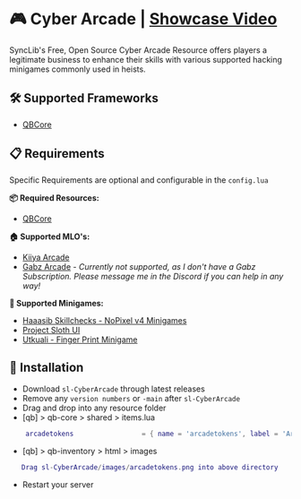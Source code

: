 
# 🎮 Cyber Arcade | [Showcase Video](https://youtu.be/pqsBLU7SiWA)

SyncLib's Free, Open Source Cyber Arcade Resource offers players a legitimate business to enhance their skills with various supported hacking minigames commonly used in heists.

## 🛠️ Supported Frameworks
- [QBCore](https://github.com/QBCore-Framework)
## 📋 Requirements

Specific Requirements are optional and configurable in the `config.lua`

**📦 Required Resources:**
- [QBCore](https://github.com/QBCore-Framework)

**🏠 Supported MLO's:**
- [Kiiya Arcade](https://www.gta5-mods.com/maps/arcade-bar-interior-mlo-fivem-sp)
- [Gabz Arcade](https://gabzv.com) - *Currently not supported, as I don't have a Gabz Subscription. Please message me in the Discord if you can help in any way!*

**🎯 Supported Minigames:**
- [Haaasib Skillchecks - NoPixel v4 Minigames](https://github.com/Haaasib/skillchecks)
- [Project Sloth UI](https://github.com/Project-Sloth/ps-ui)
- [Utkuali - Finger Print Minigame](https://github.com/Project-Sloth/ps-ui)
## 📂 Installation

- Download `sl-CyberArcade` through latest releases
- Remove any `version numbers` or `-main` after `sl-CyberArcade`
- Drag and drop into any resource folder
- [qb] > qb-core > shared > items.lua
```lua
    arcadetokens                 = { name = 'arcadetokens', label = 'Arcade Tokens', weight = 0, type = 'item', image = 'arcadetokens.png', unique = false, useable = false, shouldClose = false, description = 'Tokens used for playing arcade games' },
```
- [qb] > qb-inventory > html > images
```lua
   Drag sl-CyberArcade/images/arcadetokens.png into above directory
```
- Restart your server